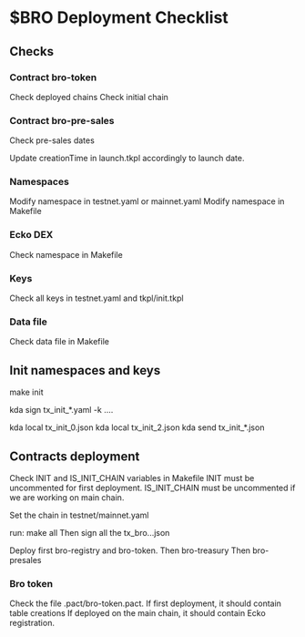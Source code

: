 # $BRO Deployment Checklist

## Checks

### Contract bro-token

Check deployed chains
Check initial chain


### Contract bro-pre-sales

Check pre-sales dates

Update creationTime in launch.tkpl accordingly to launch date.

### Namespaces

Modify namespace in testnet.yaml or mainnet.yaml
Modify namespace in Makefile

### Ecko DEX

Check namespace in Makefile


### Keys
Check all keys in testnet.yaml and tkpl/init.tkpl

### Data file
Check data file in Makefile

## Init namespaces and keys

make init

kda sign tx_init_*.yaml -k ....

kda local tx_init_0.json
kda local tx_init_2.json
kda send tx_init_*.json


## Contracts deployment
Check INIT and IS_INIT_CHAIN variables in Makefile
INIT must be uncommented for first deployment.
IS_INIT_CHAIN must be uncommented if we are working on main chain.

Set the chain in testnet/mainnet.yaml

run: make all
Then sign all the tx_bro...json

Deploy first bro-registry and bro-token.
Then bro-treasury
Then bro-presales


### Bro token
Check the file .pact/bro-token.pact.
If first deployment, it should contain table creations
If deployed on the main chain, it should contain Ecko registration.
